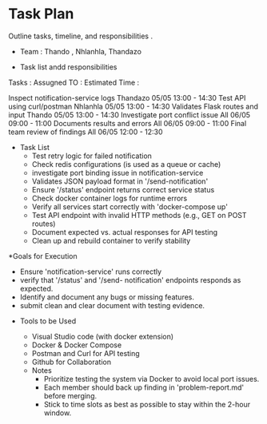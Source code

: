 # Task Plan

Outline tasks, timeline, and responsibilities .

* Team : Thando , Nhlanhla, Thandazo


* Task list andd responsibilities 

Tasks :                                       Assugned TO   :              Estimated Time :

Inspect notification-service logs             Thandazo                      05/05  13:00 - 14:30 
Test API using curl/postman                   Nhlanhla                      05/05  13:00 - 14:30
Validates Flask routes and input              Thando                        05/05  13:00 - 14:30
Investigate port conflict issue               All                           06/05  09:00 - 11:00
Documents results and errors                  All                           06/05  09:00 - 11:00 
Final team review of findings                 All                           06/05  12:00 - 12:30


* Task List
  - Test retry logic for failed notification
  - Check redis configurations (is used as a queue or cache)
  - investigate port binding issue in notification-service
  - Validates JSON payload format in '/send-notification'
  - Ensure '/status' endpoint returns correct service status
  - Check docker container logs for runtime errors
  - Verify all services start correctly with 'docker-compose up'
  - Test API endpoint with invalid HTTP methods (e.g., GET on POST routes)
  - Document expected vs. actual responses for API testing
  - Clean up and rebuild container to verify stability 
 
*Goals for Execution 
- Ensure 'notification-service' runs correctly
- verify that '/status' and '/send- notification' endpoints responds as expected.
- Identify and document any bugs or missing features.
- submit clean and clear document with testing evidence.

* Tools to be Used
  - Visual Studio code (with docker extension)
  - Docker & Docker Compose
  - Postman and Curl for API testing
  - Github for Collaboration
 
  * Notes
    - Prioritize testing the system via Docker to avoid local port issues.
    - Each member should back up finding in 'problem-report.md' before merging.
    - Stick to time slots as best as possible to stay within the 2-hour window.




